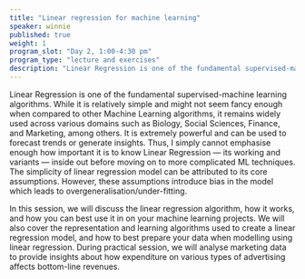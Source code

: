 ```yaml
---
title: "Linear regression for machine learning"
speaker: winnie
published: true
weight: 1
program_slot: "Day 2, 1:00-4:30 pm"
program_type: "lecture and exercises"
description: "Linear Regression is one of the fundamental supervised-machine learning algorithms. While it is relatively simple and might not seem fancy enough when compared to other Machine Learning algorithms, it remains widely used..."
---
```


Linear Regression is one of the fundamental supervised-machine learning algorithms. While it is relatively simple and might not seem fancy enough when compared to other Machine Learning algorithms, it remains widely used across various domains such as Biology, Social Sciences, Finance, and Marketing, among others. It is extremely powerful and can be used to forecast trends or generate insights. Thus, I simply cannot emphasise enough how important it is to know Linear Regression — its working and variants — inside out before moving on to more complicated ML techniques. The simplicity of linear regression model can be attributed to its core assumptions. However, these assumptions introduce bias in the model which leads to overgeneralisation/under-fitting.

In this session, we will discuss the linear regression algorithm, how it works, and how you can best use it in on your machine learning projects. We will also cover the representation and learning algorithms used to create a linear regression model, and how to best prepare your data when modelling using linear regression. During practical session, we will analyse marketing data to provide insights about how expenditure on various types of advertising affects bottom-line revenues.
